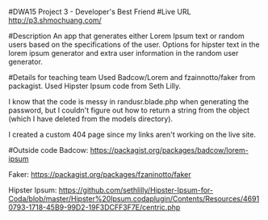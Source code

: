 #DWA15 Project 3 - Developer's Best Friend
#Live URL
http://p3.shmochuang.com/

#Description
An app that generates either Lorem Ipsum text or random users based on the specifications of the user. 
Options for hipster text in the lorem ipsum generator and extra user information in the random user generator.

#Details for teaching team
Used Badcow/Lorem and fzainnotto/faker from packagist.
Used Hipster Ipsum code from Seth Lilly.

I know that the code is messy in randusr.blade.php when generating the password, but I couldn't figure out how to return a string from the object (which I have deleted from the models directory).

I created a custom 404 page since my links aren't working on the live site.


#Outside code
Badcow:
https://packagist.org/packages/badcow/lorem-ipsum

Faker:
https://packagist.org/packages/fzaninotto/faker

Hipster Ipsum:
https://github.com/sethlilly/Hipster-Ipsum-for-Coda/blob/master/Hipster%20Ipsum.codaplugin/Contents/Resources/46910793-1718-45B9-99D2-19F3DCFF3F7E/centric.php